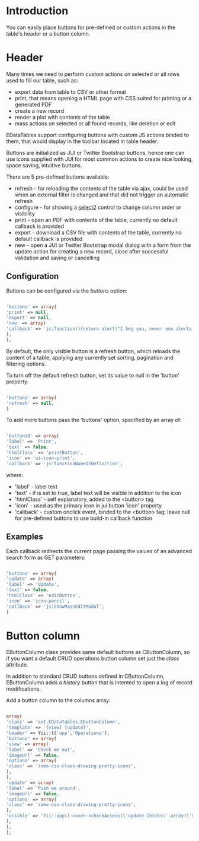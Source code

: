 # Introduction #

You can easily place buttons for pre-defined or custom actions in the table's header or a button column.

# Header #

Many times we need to perform custom actions on selected or all rows used to fill our table, such as:

  * export data from table to CSV or other format
  * print, that means opening a HTML page with CSS suited for printing or a generated PDF
  * create a new record
  * render a plot with contents of the table
  * mass actions on selected or all found records, like deletion or edit

EDataTables support configuring buttons with custom JS actions binded to them, that would display in the toolbar located in table header.

Buttons are initialized as JUI or Twitter Bootstrap buttons, hence one can use icons supplied with JUI for most common actions to create nice looking, space saving, intuitive buttons.

There are 5 pre-defined buttons available:
  * refresh - for reloading the contents of the table via ajax, could be used when an external filter is changed and that did not trigger an automatic refresh
  * configure - for showing a [select2](http://ivaynberg.github.com/select2/) control to change column order or visibility
  * print - open an PDF with contents of the table, currently no default callback is provided
  * export - download a CSV file with contents of the table, currently no default callback is provided
  * new - open a JUI or Twitter Bootstrap modal dialog with a form from the update action for creating a new record, close after successful validation and saving or cancelling

## Configuration ##

Buttons can be configured via the _buttons_ option:
```php

'buttons' => array(
'print' => null,
'export' => null,
'new' => array(
'callback' => 'js:function(){return alert("I beg you, never use alerts!");}',
),
),
```

By default, the only visible button is a refresh button, which reloads the content of a table, applying any currently set sorting, pagination and filtering options.

To turn off the default refresh button, set its value to null in the 'button' property:
```php

'buttons' => array(
'refresh' => null,
)
```

To add more buttons pass the 'buttons' option, specified by an array of:
```php

'buttonId' => array(
'label' => 'Print',
'text' => false,
'htmlClass' => 'printButton',
'icon' => 'ui-icon-print',
'callback' => 'js:functionNameOrDefinition',
```

where:
  * 'label' - label text
  * 'text' - if is set to true, label text will be visible in addition to the icon
  * 'htmlClass' - self explanatory, added to the &lt;button&gt; tag
  * 'icon' - used as the primary icon in jui button 'icon' property
  * 'callback' - custom onclick event, binded to the &lt;button&gt; tag; leave null for pre-defined buttons to use build-in callback function

## Examples ##

Each callback redirects the current page passing the values of an advanced search form as GET parameters:
```php

'buttons' => array(
'update' => array(
'label' => 'Update',
'text' => false,
'htmlClass' => 'editButton',
'icon' => 'icon-pencil',
'callback' => 'js:showMassEditModal',
)
```

# Button column #

EButtonColumn class provides same default buttons as CButtonColumn, so if you want a default CRUD operations button column set just the _class_ attribute.

In addition to standard CRUD buttons defined in CButtonColumn, EButtonColumn adds a _history_ button that is intented to open a log of record modifications.

Add a button column to the columns array:
```php

array(
'class' => 'ext.EDataTables.EButtonColumn',
'template' => '{view} {update}',
'header' => Yii::t('app','Operations'),
'buttons' => array(
'view' => array(
'label' => 'Check me out',
'imageUrl' => false,
'options' => array(
'class' => 'some-css-class-drawing-pretty-icons',
),
),
'update' => array(
'label' => 'Push me around',
'imageUrl' => false,
'options' => array(
'class' => 'some-css-class-drawing-pretty-icons',
),
'visible' => 'Yii::app()->user->checkAccess(\'update Chicks\',array(\'model\'=>$data))'
),
),
),
```